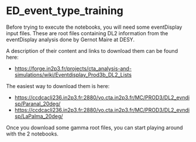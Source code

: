 # ED_event_type_training

Before trying to execute the notebooks, you will need some eventDisplay input files. These are root files containing DL2 information from the eventDisplay analysis done by Gernot Maire at DESY.

A description of their content and links to download them can be found here:
* https://forge.in2p3.fr/projects/cta_analysis-and-simulations/wiki/Eventdisplay_Prod3b_DL2_Lists

The easiest way to download them is here:
* https://ccdcacli236.in2p3.fr:2880/vo.cta.in2p3.fr/MC/PROD3/DL2_evndisp/Paranal_20deg/
* https://ccdcacli236.in2p3.fr:2880/vo.cta.in2p3.fr/MC/PROD3/DL2_evndisp/LaPalma_20deg/

Once you download some gamma root files, you can start playing around with the 2 notebooks.
